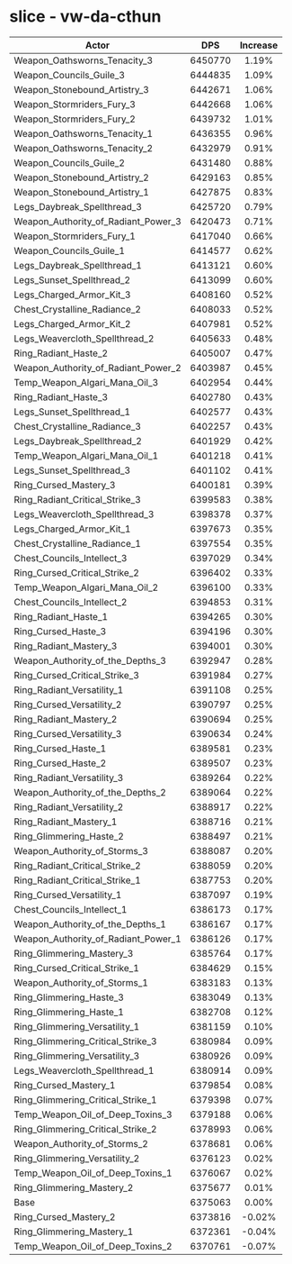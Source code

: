 # slice - vw-da-cthun
| Actor | DPS | Increase |
|---|:---:|:---:|
|Weapon_Oathsworns_Tenacity_3|6450770|1.19%|
|Weapon_Councils_Guile_3|6444835|1.09%|
|Weapon_Stonebound_Artistry_3|6442671|1.06%|
|Weapon_Stormriders_Fury_3|6442668|1.06%|
|Weapon_Stormriders_Fury_2|6439732|1.01%|
|Weapon_Oathsworns_Tenacity_1|6436355|0.96%|
|Weapon_Oathsworns_Tenacity_2|6432979|0.91%|
|Weapon_Councils_Guile_2|6431480|0.88%|
|Weapon_Stonebound_Artistry_2|6429163|0.85%|
|Weapon_Stonebound_Artistry_1|6427875|0.83%|
|Legs_Daybreak_Spellthread_3|6425720|0.79%|
|Weapon_Authority_of_Radiant_Power_3|6420473|0.71%|
|Weapon_Stormriders_Fury_1|6417040|0.66%|
|Weapon_Councils_Guile_1|6414577|0.62%|
|Legs_Daybreak_Spellthread_1|6413121|0.60%|
|Legs_Sunset_Spellthread_2|6413099|0.60%|
|Legs_Charged_Armor_Kit_3|6408160|0.52%|
|Chest_Crystalline_Radiance_2|6408033|0.52%|
|Legs_Charged_Armor_Kit_2|6407981|0.52%|
|Legs_Weavercloth_Spellthread_2|6405633|0.48%|
|Ring_Radiant_Haste_2|6405007|0.47%|
|Weapon_Authority_of_Radiant_Power_2|6403987|0.45%|
|Temp_Weapon_Algari_Mana_Oil_3|6402954|0.44%|
|Ring_Radiant_Haste_3|6402780|0.43%|
|Legs_Sunset_Spellthread_1|6402577|0.43%|
|Chest_Crystalline_Radiance_3|6402257|0.43%|
|Legs_Daybreak_Spellthread_2|6401929|0.42%|
|Temp_Weapon_Algari_Mana_Oil_1|6401218|0.41%|
|Legs_Sunset_Spellthread_3|6401102|0.41%|
|Ring_Cursed_Mastery_3|6400181|0.39%|
|Ring_Radiant_Critical_Strike_3|6399583|0.38%|
|Legs_Weavercloth_Spellthread_3|6398378|0.37%|
|Legs_Charged_Armor_Kit_1|6397673|0.35%|
|Chest_Crystalline_Radiance_1|6397554|0.35%|
|Chest_Councils_Intellect_3|6397029|0.34%|
|Ring_Cursed_Critical_Strike_2|6396402|0.33%|
|Temp_Weapon_Algari_Mana_Oil_2|6396100|0.33%|
|Chest_Councils_Intellect_2|6394853|0.31%|
|Ring_Radiant_Haste_1|6394265|0.30%|
|Ring_Cursed_Haste_3|6394196|0.30%|
|Ring_Radiant_Mastery_3|6394001|0.30%|
|Weapon_Authority_of_the_Depths_3|6392947|0.28%|
|Ring_Cursed_Critical_Strike_3|6391984|0.27%|
|Ring_Radiant_Versatility_1|6391108|0.25%|
|Ring_Cursed_Versatility_2|6390797|0.25%|
|Ring_Radiant_Mastery_2|6390694|0.25%|
|Ring_Cursed_Versatility_3|6390634|0.24%|
|Ring_Cursed_Haste_1|6389581|0.23%|
|Ring_Cursed_Haste_2|6389507|0.23%|
|Ring_Radiant_Versatility_3|6389264|0.22%|
|Weapon_Authority_of_the_Depths_2|6389064|0.22%|
|Ring_Radiant_Versatility_2|6388917|0.22%|
|Ring_Radiant_Mastery_1|6388716|0.21%|
|Ring_Glimmering_Haste_2|6388497|0.21%|
|Weapon_Authority_of_Storms_3|6388087|0.20%|
|Ring_Radiant_Critical_Strike_2|6388059|0.20%|
|Ring_Radiant_Critical_Strike_1|6387753|0.20%|
|Ring_Cursed_Versatility_1|6387097|0.19%|
|Chest_Councils_Intellect_1|6386173|0.17%|
|Weapon_Authority_of_the_Depths_1|6386167|0.17%|
|Weapon_Authority_of_Radiant_Power_1|6386126|0.17%|
|Ring_Glimmering_Mastery_3|6385764|0.17%|
|Ring_Cursed_Critical_Strike_1|6384629|0.15%|
|Weapon_Authority_of_Storms_1|6383183|0.13%|
|Ring_Glimmering_Haste_3|6383049|0.13%|
|Ring_Glimmering_Haste_1|6382708|0.12%|
|Ring_Glimmering_Versatility_1|6381159|0.10%|
|Ring_Glimmering_Critical_Strike_3|6380984|0.09%|
|Ring_Glimmering_Versatility_3|6380926|0.09%|
|Legs_Weavercloth_Spellthread_1|6380914|0.09%|
|Ring_Cursed_Mastery_1|6379854|0.08%|
|Ring_Glimmering_Critical_Strike_1|6379398|0.07%|
|Temp_Weapon_Oil_of_Deep_Toxins_3|6379188|0.06%|
|Ring_Glimmering_Critical_Strike_2|6378993|0.06%|
|Weapon_Authority_of_Storms_2|6378681|0.06%|
|Ring_Glimmering_Versatility_2|6376123|0.02%|
|Temp_Weapon_Oil_of_Deep_Toxins_1|6376067|0.02%|
|Ring_Glimmering_Mastery_2|6375677|0.01%|
|Base|6375063|0.00%|
|Ring_Cursed_Mastery_2|6373816|-0.02%|
|Ring_Glimmering_Mastery_1|6372361|-0.04%|
|Temp_Weapon_Oil_of_Deep_Toxins_2|6370761|-0.07%|
